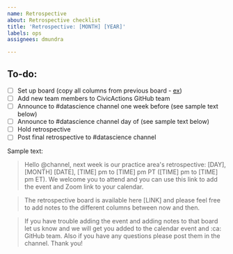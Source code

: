```yaml
---
name: Retrospective
about: Retrospective checklist
title: 'Retrospective: [MONTH] [YEAR]'
labels: ops
assignees: dmundra

---
```


## To-do:

- [ ] Set up board (copy all columns from previous board - [ex](https://github.com/CivicActions/accessibility/projects/3))
- [ ] Add new team members to CivicActions GitHub team 
- [ ] Announce to #datascience channel one week before (see sample text below)
- [ ] Announce to #datascience channel day of (see sample text below)
- [ ] Hold retrospective
- [ ] Post final retrospective to #datascience channel

Sample text:

> Hello @channel, next week is our practice area's retrospective: [DAY], [MONTH] [DATE], [TIME] pm to [TIME] pm PT ([TIME] pm to [TIME] pm ET). We welcome you to attend and you can use this link to add the event and Zoom link to your calendar.

> The retrospective board is available here [LINK] and please feel free to add notes to the different columns between now and then.

> If you have trouble adding the event and adding notes to that board let us know and we will get you added to the calendar event and :ca: GitHub team. Also if you have any questions please post them in the channel. Thank you!
